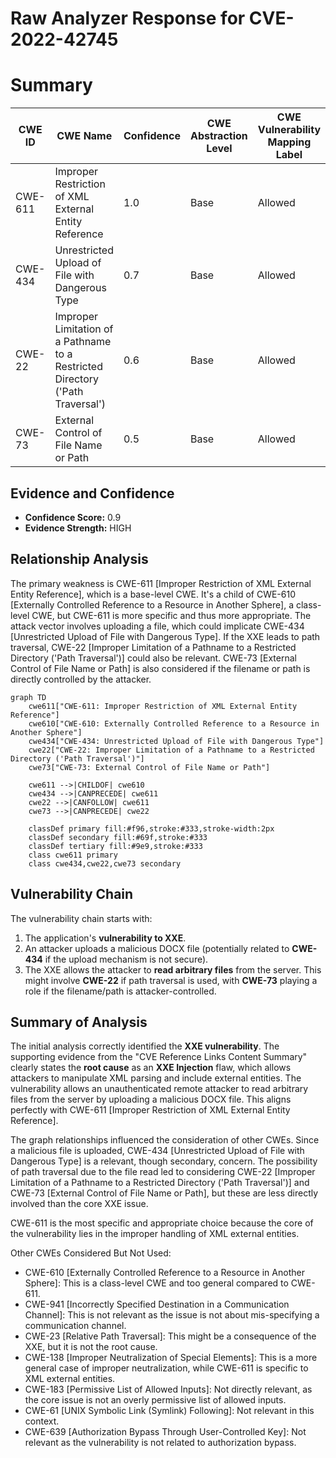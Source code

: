 # Raw Analyzer Response for CVE-2022-42745

# Summary
| CWE ID | CWE Name | Confidence | CWE Abstraction Level | CWE Vulnerability Mapping Label | CWE-Vulnerability Mapping Notes |
|---|---|---|---|---|---|
| CWE-611 | Improper Restriction of XML External Entity Reference | 1.0 | Base | Allowed | Primary CWE |
| CWE-434 | Unrestricted Upload of File with Dangerous Type | 0.7 | Base | Allowed | Secondary CWE |
| CWE-22 | Improper Limitation of a Pathname to a Restricted Directory ('Path Traversal') | 0.6 | Base | Allowed | Secondary CWE |
| CWE-73 | External Control of File Name or Path | 0.5 | Base | Allowed | Secondary CWE |

## Evidence and Confidence

*   **Confidence Score:** 0.9
*   **Evidence Strength:** HIGH

## Relationship Analysis
The primary weakness is CWE-611 [Improper Restriction of XML External Entity Reference], which is a base-level CWE. It's a child of CWE-610 [Externally Controlled Reference to a Resource in Another Sphere], a class-level CWE, but CWE-611 is more specific and thus more appropriate. The attack vector involves uploading a file, which could implicate CWE-434 [Unrestricted Upload of File with Dangerous Type]. If the XXE leads to path traversal, CWE-22 [Improper Limitation of a Pathname to a Restricted Directory ('Path Traversal')] could also be relevant. CWE-73 [External Control of File Name or Path] is also considered if the filename or path is directly controlled by the attacker.

```mermaid
graph TD
    cwe611["CWE-611: Improper Restriction of XML External Entity Reference"]
    cwe610["CWE-610: Externally Controlled Reference to a Resource in Another Sphere"]
    cwe434["CWE-434: Unrestricted Upload of File with Dangerous Type"]
    cwe22["CWE-22: Improper Limitation of a Pathname to a Restricted Directory ('Path Traversal')"]
    cwe73["CWE-73: External Control of File Name or Path"]

    cwe611 -->|CHILDOF| cwe610
    cwe434 -->|CANPRECEDE| cwe611
    cwe22 -->|CANFOLLOW| cwe611
    cwe73 -->|CANPRECEDE| cwe22
    
    classDef primary fill:#f96,stroke:#333,stroke-width:2px
    classDef secondary fill:#69f,stroke:#333
    classDef tertiary fill:#9e9,stroke:#333
    class cwe611 primary
    class cwe434,cwe22,cwe73 secondary
```

## Vulnerability Chain
The vulnerability chain starts with:
1.  The application's **vulnerability to XXE**.
2.  An attacker uploads a malicious DOCX file (potentially related to **CWE-434** if the upload mechanism is not secure).
3.  The XXE allows the attacker to **read arbitrary files** from the server. This might involve **CWE-22** if path traversal is used, with **CWE-73** playing a role if the filename/path is attacker-controlled.

## Summary of Analysis
The initial analysis correctly identified the **XXE vulnerability**. The supporting evidence from the "CVE Reference Links Content Summary" clearly states the **root cause** as an **XXE Injection** flaw, which allows attackers to manipulate XML parsing and include external entities. The vulnerability allows an unauthenticated remote attacker to read arbitrary files from the server by uploading a malicious DOCX file. This aligns perfectly with CWE-611 [Improper Restriction of XML External Entity Reference].

The graph relationships influenced the consideration of other CWEs. Since a malicious file is uploaded, CWE-434 [Unrestricted Upload of File with Dangerous Type] is a relevant, though secondary, concern. The possibility of path traversal due to the file read led to considering CWE-22 [Improper Limitation of a Pathname to a Restricted Directory ('Path Traversal')] and CWE-73 [External Control of File Name or Path], but these are less directly involved than the core XXE issue.

CWE-611 is the most specific and appropriate choice because the core of the vulnerability lies in the improper handling of XML external entities.

Other CWEs Considered But Not Used:

*   CWE-610 [Externally Controlled Reference to a Resource in Another Sphere]: This is a class-level CWE and too general compared to CWE-611.
*   CWE-941 [Incorrectly Specified Destination in a Communication Channel]: This is not relevant as the issue is not about mis-specifying a communication channel.
*   CWE-23 [Relative Path Traversal]: This might be a consequence of the XXE, but it is not the root cause.
*   CWE-138 [Improper Neutralization of Special Elements]: This is a more general case of improper neutralization, while CWE-611 is specific to XML external entities.
*   CWE-183 [Permissive List of Allowed Inputs]: Not directly relevant, as the core issue is not an overly permissive list of allowed inputs.
*   CWE-61 [UNIX Symbolic Link (Symlink) Following]: Not relevant in this context.
*   CWE-639 [Authorization Bypass Through User-Controlled Key]: Not relevant as the vulnerability is not related to authorization bypass.